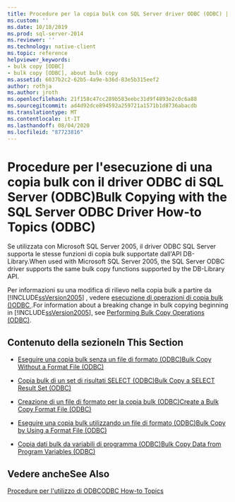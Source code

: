 ```yaml
---
title: Procedure per la copia bulk con SQL Server driver ODBC (ODBC) | Microsoft Docs
ms.custom: ''
ms.date: 10/18/2019
ms.prod: sql-server-2014
ms.reviewer: ''
ms.technology: native-client
ms.topic: reference
helpviewer_keywords:
- bulk copy [ODBC]
- bulk copy [ODBC], about bulk copy
ms.assetid: 6037b2c2-62b5-4a9e-b36d-83e5b315eef2
author: rothja
ms.author: jroth
ms.openlocfilehash: 21f158c47cc289b583eebc31d9f4893e2c0c6a88
ms.sourcegitcommit: ad4d92dce894592a259721a1571b1d8736abacdb
ms.translationtype: MT
ms.contentlocale: it-IT
ms.lasthandoff: 08/04/2020
ms.locfileid: "87723816"
---
```

# <a name="bulk-copying-with-the-sql-server-odbc-driver-how-to-topics-odbc"></a><span data-ttu-id="90fce-102">Procedure per l'esecuzione di una copia bulk con il driver ODBC di SQL Server (ODBC)</span><span class="sxs-lookup"><span data-stu-id="90fce-102">Bulk Copying with the SQL Server ODBC Driver How-to Topics (ODBC)</span></span>
  <span data-ttu-id="90fce-103">Se utilizzata con Microsoft SQL Server 2005, il driver ODBC SQL Server supporta le stesse funzioni di copia bulk supportate dall'API DB-Library.</span><span class="sxs-lookup"><span data-stu-id="90fce-103">When used with Microsoft SQL Server 2005, the SQL Server ODBC driver supports the same bulk copy functions supported by the DB-Library API.</span></span>  
  
 <span data-ttu-id="90fce-104">Per informazioni su una modifica di rilievo nella copia bulk a partire da [!INCLUDE[ssVersion2005](../../../includes/ssversion2005-md.md)] , vedere [esecuzione di operazioni di copia bulk &#40;&#41;ODBC ](../../native-client-odbc-bulk-copy-operations/performing-bulk-copy-operations-odbc.md).</span><span class="sxs-lookup"><span data-stu-id="90fce-104">For information about a breaking change in bulk copying beginning in [!INCLUDE[ssVersion2005](../../../includes/ssversion2005-md.md)], see [Performing Bulk Copy Operations &#40;ODBC&#41;](../../native-client-odbc-bulk-copy-operations/performing-bulk-copy-operations-odbc.md).</span></span>  
  
## <a name="in-this-section"></a><span data-ttu-id="90fce-105">Contenuto della sezione</span><span class="sxs-lookup"><span data-stu-id="90fce-105">In This Section</span></span>  
  
-   [<span data-ttu-id="90fce-106">Eseguire una copia bulk senza un file di formato &#40;ODBC&#41;</span><span class="sxs-lookup"><span data-stu-id="90fce-106">Bulk Copy Without a Format File &#40;ODBC&#41;</span></span>](bulk-copy-without-a-format-file-odbc.md)  
  
-   [<span data-ttu-id="90fce-107">Copia bulk di un set di risultati SELECT &#40;ODBC&#41;</span><span class="sxs-lookup"><span data-stu-id="90fce-107">Bulk Copy a SELECT Result Set &#40;ODBC&#41;</span></span>](bulk-copy-a-select-result-set-odbc.md)  
  
-   [<span data-ttu-id="90fce-108">Creazione di un file di formato per la copia bulk &#40;ODBC&#41;</span><span class="sxs-lookup"><span data-stu-id="90fce-108">Create a Bulk Copy Format File &#40;ODBC&#41;</span></span>](create-a-bulk-copy-format-file-odbc.md)  
  
-   [<span data-ttu-id="90fce-109">Eseguire una copia bulk utilizzando un file di formato &#40;ODBC&#41;</span><span class="sxs-lookup"><span data-stu-id="90fce-109">Bulk Copy by Using a Format File &#40;ODBC&#41;</span></span>](bulk-copy-by-using-a-format-file-odbc.md)  
  
-   [<span data-ttu-id="90fce-110">Copia dati bulk da variabili di programma &#40;ODBC&#41;</span><span class="sxs-lookup"><span data-stu-id="90fce-110">Bulk Copy Data from Program Variables &#40;ODBC&#41;</span></span>](bulk-copy-data-from-program-variables-odbc.md)  
  
## <a name="see-also"></a><span data-ttu-id="90fce-111">Vedere anche</span><span class="sxs-lookup"><span data-stu-id="90fce-111">See Also</span></span>  
 [<span data-ttu-id="90fce-112">Procedure per l'utilizzo di ODBC</span><span class="sxs-lookup"><span data-stu-id="90fce-112">ODBC How-to Topics</span></span>](../odbc-how-to-topics.md)  
  
  
